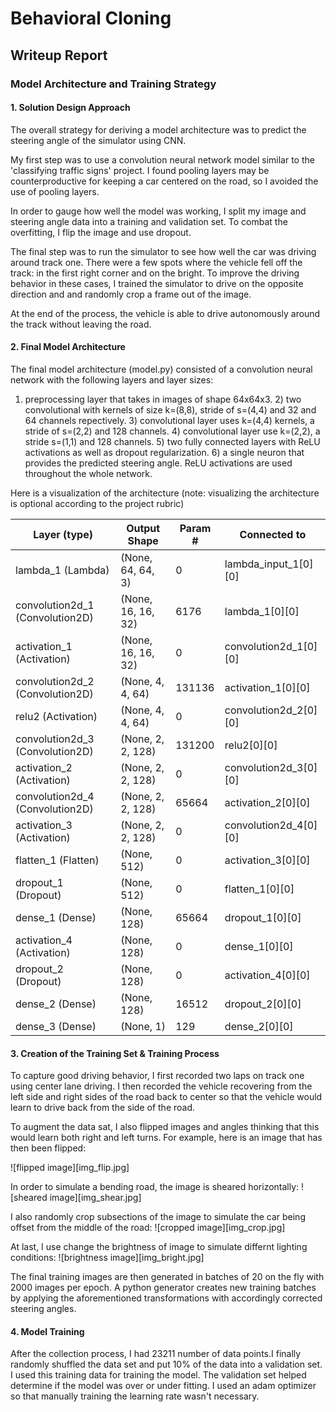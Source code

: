 # Behavioral Cloning

## Writeup Report

### Model Architecture and Training Strategy

#### 1. Solution Design Approach

The overall strategy for deriving a model architecture was to predict the steering angle of the simulator using CNN.

My first step was to use a convolution neural network model similar to the 'classifying traffic signs' project. I found pooling layers may be counterproductive for keeping a car centered on the road, so I avoided the use of pooling layers.

In order to gauge how well the model was working, I split my image and steering angle data into a training and validation set. To combat the overfitting, I flip the image and use dropout.

The final step was to run the simulator to see how well the car was driving around track one. There were a few spots where the vehicle fell off the track: in the first right corner and on the bright. To improve the driving behavior in these cases, I trained the simulator to drive on the opposite direction and and randomly crop a frame out of the image.

At the end of the process, the vehicle is able to drive autonomously around the track without leaving the road.

#### 2. Final Model Architecture

The final model architecture (model.py) consisted of a convolution neural network with the following layers and layer sizes:
1) preprocessing layer that takes in images of shape 64x64x3. 2) two convolutional with kernels of size k=(8,8), stride of s=(4,4) and 32 and 64 channels repectively. 3) convolutional layer uses k=(4,4) kernels, a stride of s=(2,2) and 128 channels. 4) convolutional layer use k=(2,2), a stride s=(1,1) and 128 channels. 5) two fully connected layers with ReLU activations as well as dropout regularization. 6) a single neuron that provides the predicted steering angle. ReLU activations are used throughout the whole network.  

Here is a visualization of the architecture (note: visualizing the architecture is optional according to the project rubric)

| Layer (type)                    | Output Shape      |    Param #   |  Connected to                     
|---------------------------------|-------------------|--------------|------------------------- 
| lambda_1 (Lambda)               | (None, 64, 64, 3) |    0          | lambda_input_1[0][0]             
| convolution2d_1 (Convolution2D) | (None, 16, 16, 32)  |  6176        | lambda_1[0][0]                   
| activation_1 (Activation)     |   (None, 16, 16, 32)   | 0           | convolution2d_1[0][0]            
| convolution2d_2 (Convolution2D) |  (None, 4, 4, 64)     | 131136    |  activation_1[0][0]               
| relu2 (Activation)              | (None, 4, 4, 64)     | 0          | convolution2d_2[0][0]            
| convolution2d_3 (Convolution2D) | (None, 2, 2, 128)    | 131200     | relu2[0][0]                      
| activation_2 (Activation)       | (None, 2, 2, 128)    | 0          | convolution2d_3[0][0]            
| convolution2d_4 (Convolution2D) | (None, 2, 2, 128)    | 65664      | activation_2[0][0]               
| activation_3 (Activation)       | (None, 2, 2, 128)    | 0          | convolution2d_4[0][0]            
| flatten_1 (Flatten)          |    (None, 512)          | 0          | activation_3[0][0]               
| dropout_1 (Dropout)           |   (None, 512)          | 0          | flatten_1[0][0]                  
| dense_1 (Dense)                |  (None, 128)          | 65664      | dropout_1[0][0]                  
| activation_4 (Activation)       | (None, 128)         |  0          | dense_1[0][0]                    
| dropout_2 (Dropout)             | (None, 128)        |   0          | activation_4[0][0]               
| dense_2 (Dense)                |  (None, 128)       |    16512      | dropout_2[0][0]                  
| dense_3 (Dense)                |  (None, 1)        |     129        | dense_2[0][0]       

#### 3. Creation of the Training Set & Training Process

To capture good driving behavior, I first recorded two laps on track one using center lane driving. I then recorded the vehicle recovering from the left side and right sides of the road back to center so that the vehicle would learn to drive back from the side of the road. 

To augment the data sat, I also flipped images and angles thinking that this would learn both right and left turns. For example, here is an image that has then been flipped:

![flipped image][img_flip.jpg]

In order to simulate a bending road, the image is sheared horizontally:
![sheared image][img_shear.jpg]

I also randomly crop subsections of the image to simulate the car being offset from the middle of the road:
![cropped image][img_crop.jpg]

At last, I use change the brightness of image to simulate differnt lighting conditions:
![brightness image][img_bright.jpg]

The final training images are then generated in batches of 20 on the fly with 2000 images per epoch. A python generator creates new training batches by applying the aforementioned transformations with accordingly corrected steering angles. 

#### 4. Model Training
After the collection process, I had 23211 number of data points.I finally randomly shuffled the data set and put 10% of the data into a validation set. I used this training data for training the model. The validation set helped determine if the model was over or under fitting. I used an adam optimizer so that manually training the learning rate wasn't necessary.
